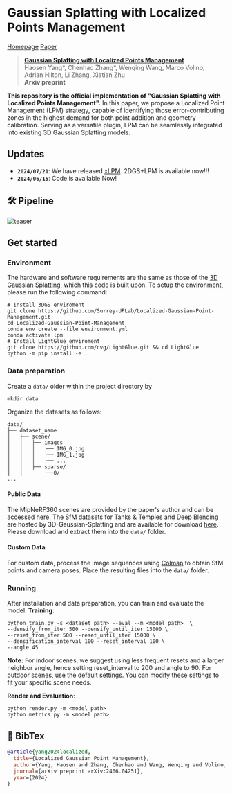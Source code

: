 # Gaussian Splatting with Localized Points Management
[Homepage](https://surrey-uplab.github.io/research/LPM/) [Paper](https://arxiv.org/abs/2406.04251)
> [**Gaussian Splatting with Localized Points Management**](https://surrey-uplab.github.io/research/LPM/)           
> Haosen Yang*, Chenhao Zhang*, Wenqing Wang, Marco Volino, Adrian Hilton, Li Zhang, Xiatian Zhu  
> **Arxiv preprint**


**This repository is the official implementation of "Gaussian Splatting with Localized Points Management".** In this paper, we propose a Localized Point Management (LPM) strategy, capable of identifying those error-contributing zones in the highest demand for both point addition and geometry calibration.  Serving as a versatile plugin, LPM can be seamlessly integrated into existing 3D Gaussian Splatting models.

## Updates
- **`2024/07/21`**:  We have released [xLPM](https://github.com/Surrey-UP-Lab/xLPM). 2DGS+LPM is available now!!!
- **`2024/06/15`**: Code is available Now!

## 🛠️ Pipeline

![teaser](assets/framework.png)

## Get started

### Environment

The hardware and software requirements are the same as those of the [3D Gaussian Splatting](https://github.com/graphdeco-inria/gaussian-splatting), which this code is built upon. To setup the environment, please run the following command:

```shell
# Install 3DGS enviroment
git clone https://github.com/Surrey-UPLab/Localized-Gaussian-Point-Management.git
cd Localized-Gaussian-Point-Management
conda env create --file environment.yml
conda activate lpm
# Install LightGlue enviroment
git clone https://github.com/cvg/LightGlue.git && cd LightGlue
python -m pip install -e .
```

### Data preparation

Create a ```data/``` older within the project directory by
```
mkdir data
```
Organize the datasets as follows:
```
data/
├── dataset_name
│   ├── scene/
│   │   ├── images
│   │   │   ├── IMG_0.jpg
│   │   │   ├── IMG_1.jpg
│   │   │   ├── ...
│   │   ├── sparse/
│   │       └──0/
...
```

#### Public Data
The MipNeRF360 scenes are provided by the paper's author and can be accessed [here](https://jonbarron.info/mipnerf360/). The SfM datasets for Tanks & Temples and Deep Blending are hosted by 3D-Gaussian-Splatting and are available for download [here](https://repo-sam.inria.fr/fungraph/3d-gaussian-splatting/datasets/input/tandt_db.zip). Please download and extract them into the `data/` folder.

#### Custom Data
For custom data, process the image sequences using [Colmap](https://colmap.github.io/) to obtain SfM points and camera poses. Place the resulting files into the `data/` folder.

### Running

After installation and data preparation, you can train  and evaluate the model.
**Training**:
```shell
python train.py -s <dataset path> --eval --m <model path>  \
--densify_from_iter 500 --densify_until_iter 15000 \
--reset_from_iter 500 --reset_until_iter 15000 \
--densification_interval 100 --reset_interval 100 \
--angle 45
```
**Note:** For indoor scenes, we suggest using less frequent resets and a larger neighbor angle, hence setting reset_interval to 200 and angle to 90. For outdoor scenes, use the default settings. You can modify these settings to fit your specific scene needs.

**Render and Evaluation**:
```shell
python render.py -m <model path>
python metrics.py -m <model path>
```

## 📜 BibTex
```bibtex
@article{yang2024localized,
  title={Localized Gaussian Point Management},
  author={Yang, Haosen and Zhang, Chenhao and Wang, Wenqing and Volino, Marco and Hilton, Adrian and Zhang, Li and Zhu, Xiatian},
  journal={arXiv preprint arXiv:2406.04251},
  year={2024}
}

```
